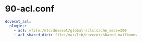 # 90-acl.conf


```yaml
dovecot_acl:
  plugins:
    - acl: vfile:/etc/dovecot/global-acls:cache_secs=300
    - acl_shared_dict: file:/var/lib/dovecot/shared-mailboxes
```

